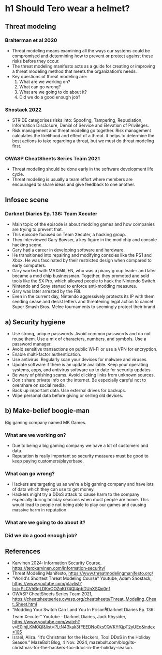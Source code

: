 # h1 Should Tero wear a helmet? 

## Threat modeling

### Braiterman et al 2020

- Threat modeling means examining all the ways our systems could be compromised and determining how to prevent or protect against these risks before they occur.
- The threat modeling manifesto acts as a guide for creating or improving a threat modeling method that meets the organization’s needs.
- Key questions of threat modeling are:
  1. What are we working on?
  2. What can go wrong?
  3. What are we going to do about it?
  4. Did we do a good enough job?

### Shostack 2022

- STRIDE categorises risks into: Spoofing, Tampering, Repudiation, Information Disclosure, Denial of Service and Elevation of Privileges.
- Risk management and threat modeling go together. Risk management calculates the likelihood and effect of a threat. It helps to determine the best actions to take regarding a threat, but we must do threat modeling first.

### OWASP CheatSheets Series Team 2021

- Threat modeling should be done early in the software development life cycle.
- Threat modeling is usually a team effort where members are encouraged to share ideas and give feedback to one another.

## Infosec scene

### Darknet Diaries Ep. 136: Team Xecuter

- Main topic of the episode is about modding games and how companies are trying to prevent that.
- This episode focused on Team Xecuter, a hacking group.
- They interviewed Gary Bowser, a key figure in the mod chip and console hacking scene.
- Gary had a career in developing software and hardware.
- He transitioned into repairing and modifying consoles like the PS1 and Xbox. He was fascinated by their restricted design when compared to early computers.
- Gary worked with MAXiMiLiEN, who was a piracy group leader and later became a mod chip businessman. Together, they promoted and sold tools like the SX Pro, which allowed people to hack the Nintendo Switch.
- Nintendo and Sony started to enforce anti-modding measures.
- Gary was later arrested by the FBI.
- Even in the current day, Nintendo aggressively protects its IP with them sending cease and desist letters and threatening legal action to cancel Super Smash Bros. Melee tournaments to seemingly protect their brand.

## a) Security hygiene

- Use strong, unique passwords. Avoid common passwords and do not reuse them. Use a mix of characters, numbers, and symbols. Use a password manager. 
- Avoid sensitive transactions on public Wi-Fi or use a VPN for encryption.
- Enable multi-factor authentication.
- Use antivirus. Regularly scan your devices for malware and viruses.
- Update software if there is an update available. Keep your operating systems, apps, and antivirus software up to date for security updates.
- Be wary of phishing scams. Avoid clicking links from unknown sources.
- Don't share private info on the internet. Be especially careful not to overshare on social media.
- Back up important data. Use external drives for backups.
- Wipe personal data before giving or selling old devices.

## b) Make-belief boogie-man

Big gaming company named MK Games.

### What are we working on?
   - Due to being a big gaming company we have a lot of customers and data.
   - Reputation is really important so security measures must be good to keep paying customers/playerbase.

### What can go wrong?
   - Hackers are targeting us as we're a big gaming company and have lots of data which they can use to get money.
   - Hackers might try a DDoS attack to cause harm to the company especially during holiday seasons when most people are home. This would lead to people not being able to play our games and causing massive harm in reputation. 

### What are we going to do about it?

 
### Did we do a good enough job?


## References

- Karvinen 2024: Information Security Course, https://terokarvinen.com/information-security/
- Threat Modeling Manifesto, https://www.threatmodelingmanifesto.org/
- "World's Shortest Threat Modeling Course" Youtube, Adam Shostack, https://www.youtube.com/playlist?list=PLCVhBqLDKoOOZqKt74QI4pbDUnXSQo0nf
- OWASP CheatSheets Series Team 2021, https://cheatsheetseries.owasp.org/cheatsheets/Threat_Modeling_Cheat_Sheet.html
- "Modding Your Switch Can Land You In Prison🎙Darknet Diaries Ep. 136: Team Xecuter" Youtube - Darknet Diaries, Jack Rhysider, https://www.youtube.com/watch?v=E0ihjLKM0QI&list=PLtN43kak3fFEEDNo0ks9QVKYfQpT2yUEo&index=105
- Israel, Aliza. “It’s Christmas for the Hackers, Too! DDoS in the Holiday Season.” MazeBolt Blog, 4 Nov. 2024, mazebolt.com/blog/its-christmas-for-the-hackers-too-ddos-in-the-holiday-season.
